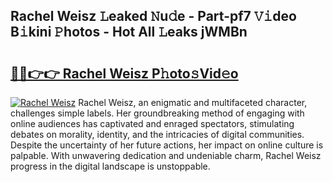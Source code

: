## Rachel Weisz 𝙻eaked 𝙽u𝚍e - Part-pf7 𝚅𝚒deo B𝚒kini 𝙿hotos - Hot All 𝙻eaks jWMBn

# <h2><a href="http://ld65ya.urlbe.top/?page=Rachel+Weisz">🔗🔗👉👉 Rachel Weisz P𝚑oto𝚜Vid𝚎o</a></h2>

[![Rachel Weisz](https://i.imgur.com/eBuTRDB.gif)](http://ld65ya.urlbe.top/?page=Rachel+Weisz)
Rachel Weisz, an enigmatic and multifaceted character, challenges simple labels. Her groundbreaking method of engaging with online audiences has captivated and enraged spectators, stimulating debates on morality, identity, and the intricacies of digital communities. Despite the uncertainty of her future actions, her impact on online culture is palpable. With unwavering dedication and undeniable charm, Rachel Weisz progress in the digital landscape is unstoppable.
